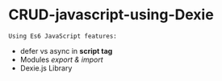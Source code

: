 # CRUD-javascript-using-Dexie
``Using Es6 JavaScript features:``

* defer vs async in **script tag**
* Modules _export & import_
* Dexie.js Library
